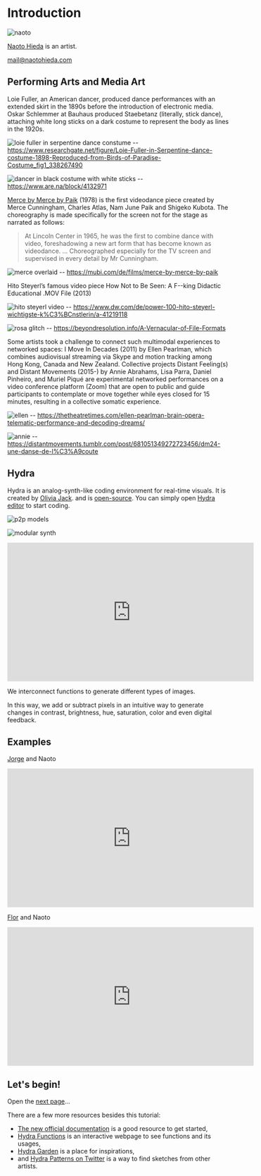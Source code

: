 Introduction
========

![naoto](https://cdn.glitch.com/964dd9af-184d-4113-bc98-3f979513236a%2F135304966_3971202952891460_6745895900970356651_o.jpg?v=1610641657001)

[Naoto Hieda](https://naotohieda.com/) is an artist.

mail@naotohieda.com


Performing Arts and Media Art
--------

Loie Fuller, an American dancer, produced dance performances with an extended skirt in the 1890s before the introduction of electronic media. Oskar Schlemmer at Bauhaus produced Staebetanz (literally, stick dance), attaching white long sticks on a dark costume to represent the body as lines in the 1920s.

![loie fuller in serpentine dance constume](https://cdn.glitch.global/c807e734-24f4-4e6f-851f-4db3577239b5/Loie-Fuller.png?v=1680522663489)
-- https://www.researchgate.net/figure/Loie-Fuller-in-Serpentine-dance-costume-1898-Reproduced-from-Birds-of-Paradise-Costume_fig1_338267490

![dancer in black costume with white sticks](https://cdn.glitch.global/c807e734-24f4-4e6f-851f-4db3577239b5/staebetanz.jpg?v=1680522741646)
-- https://www.are.na/block/4132971

[Merce by Merce by Paik](https://www.youtube.com/watch?v=MV6iS-K7wOw) (1978) is the first videodance piece created by Merce Cunningham, Charles Atlas, Nam June Paik and Shigeko Kubota. The choreography is made specifically for the screen not for the stage as narrated as follows:

> At Lincoln Center in 1965, he was the first to combine dance with video, foreshadowing a new art form that has become known as videodance. ... Choreographed especially for the TV screen and supervised in every detail by Mr Cunningham.

![merce overlaid](https://cdn.glitch.global/c807e734-24f4-4e6f-851f-4db3577239b5/merce.webp?v=1680522860260)
-- https://mubi.com/de/films/merce-by-merce-by-paik

<!-- The notion of using digital media for theater culminated with the rise of the Japanese collective Dumb Type founded in 1984. -->

<!-- ![dumb type](https://cdn.glitch.global/c807e734-24f4-4e6f-851f-4db3577239b5/dumbtype.jpg?v=1680523029011)
-- https://www.realtokyo.co.jp/en/exhibition/dumb-type-actions-reflections-2019-11-16-2020-2-16-museum-of-contemporary-art-tokyo/
 -->

Hito Steyerl’s famous video piece How Not to Be Seen: A F--king Didactic Educational .MOV File (2013)

![hito steyerl video](https://cdn.glitch.global/c807e734-24f4-4e6f-851f-4db3577239b5/hito.jpg?v=1680523134696)
-- https://www.dw.com/de/power-100-hito-steyerl-wichtigste-k%C3%BCnstlerin/a-41219118

![rosa glitch](https://cdn.glitch.global/c807e734-24f4-4e6f-851f-4db3577239b5/rosa.jpg?v=1680523213986)
-- https://beyondresolution.info/A-Vernacular-of-File-Formats

Some artists took a challenge to connect such multimodal experiences to networked spaces: I Move In Decades (2011) by Ellen Pearlman, which combines audiovisual streaming via Skype and motion tracking among Hong Kong, Canada and New Zealand. Collective projects Distant Feeling(s) and Distant Movements (2015-) by Annie Abrahams, Lisa Parra, Daniel Pinheiro, and Muriel Piqué are experimental networked performances on a video conference platform (Zoom) that are open to public and guide participants to contemplate or move together while eyes closed for 15 minutes, resulting in a collective somatic experience.

![ellen](https://cdn.glitch.global/c807e734-24f4-4e6f-851f-4db3577239b5/ellen.jpg?v=1680523388986)
-- https://thetheatretimes.com/ellen-pearlman-brain-opera-telematic-performance-and-decoding-dreams/

![annie](https://cdn.glitch.global/c807e734-24f4-4e6f-851f-4db3577239b5/dm.png?v=1680523440252)
-- https://distantmovements.tumblr.com/post/681051349272723456/dm24-une-danse-de-l%C3%A9coute



Hydra
--------

Hydra is an analog-synth-like coding environment for real-time visuals. It is created by [Olivia Jack](https://ojack.xyz/).
 and is [open-source](https://github.com/hydra-synth). You can simply open [Hydra editor](https://hydra.ojack.xyz) to start coding.

<!-- ![hydra](https://cdn.glitch.com/964dd9af-184d-4113-bc98-3f979513236a%2Fhydra-photo.jpg)

Taking the concept from Greco-Roman mythology, Hydra of Lerna (the beast with many heads that for every head that is cut off, two more come out) as well as the animal Hydra (fresh-water organisms that have many heads with regenerative properties). The idea is that things are constantly being generated and regenerated around the software: the community continuously contributes various knowledge by people around the world. Not only a software to produce images/video, but it turns out to be a creative engine for the production and reflection of art and the ways to interact (symbolically, materially and technically) with each other and with the environment.  -->

![p2p models](https://cdn.glitch.global/c807e734-24f4-4e6f-851f-4db3577239b5/p2p.webp?v=1680524231018)

![modular synth](https://cdn.glitch.com/964dd9af-184d-4113-bc98-3f979513236a%2Fsandin.png)

<iframe width="560" height="315" src="https://www.youtube.com/embed/u7hi9cXNrgU" title="YouTube video player" frameborder="0" allow="accelerometer; autoplay; clipboard-write; encrypted-media; gyroscope; picture-in-picture; web-share" allowfullscreen></iframe>

We interconnect functions to generate different types of images.

In this way, we add or subtract pixels in an intuitive way to generate changes in contrast, brightness, hue, saturation, color and even digital feedback. 


Examples
--------

[Jorge](https://jorgeguevara.myportfolio.com/) and Naoto

<iframe width="560" height="315" src="https://www.youtube.com/embed/9ASs3WP7HVw" title="YouTube video player" frameborder="0" allow="accelerometer; autoplay; clipboard-write; encrypted-media; gyroscope; picture-in-picture; web-share" allowfullscreen></iframe>

[Flor](https://flordefuego.github.io/) and Naoto

<iframe width="560" height="315" src="https://www.youtube.com/embed/EYkHq8Mps3U" title="YouTube video player" frameborder="0" allow="accelerometer; autoplay; clipboard-write; encrypted-media; gyroscope; picture-in-picture; web-share" allowfullscreen></iframe>


Let's begin!
--------

Open the [next page](run)...

There are a few more resources besides this tutorial:

* [The new official documentation](https://hydra.ojack.xyz/docs/#/) is a good resource to get started,
* [Hydra Functions](https://hydra.ojack.xyz/functions/) is an interactive webpage to see functions and its usages,
* [Hydra Garden](https://hydra.ojack.xyz/garden/) is a place for inspirations,
* and [Hydra Patterns on Twitter](https://twitter.com/hydra_patterns) is a way to find sketches from other artists.
